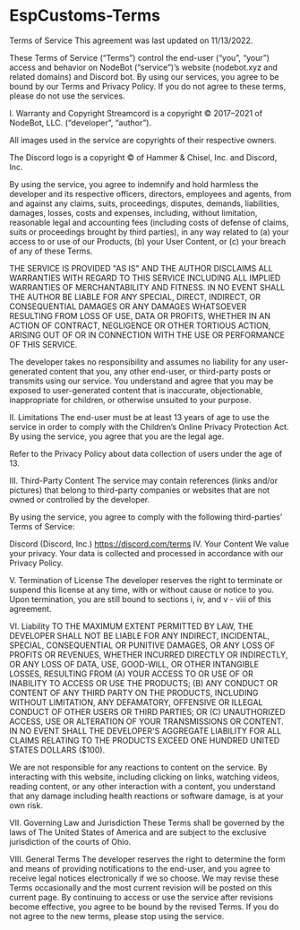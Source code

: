 # EspCustoms-Terms

Terms of Service This agreement was last updated on 11/13/2022.

These Terms of Service (“Terms”) control the end-user (“you”, “your”) access and behavior on NodeBot (“service”)’s website (nodebot.xyz and related domains) and Discord bot. By using our services, you agree to be bound by our Terms and Privacy Policy. If you do not agree to these terms, please do not use the services.

I. Warranty and Copyright Streamcord is a copyright © 2017–2021 of NodeBot, LLC. (“developer”, “author”).

All images used in the service are copyrights of their respective owners.

The Discord logo is a copyright © of Hammer & Chisel, Inc. and Discord, Inc.

By using the service, you agree to indemnify and hold harmless the developer and its respective officers, directors, employees and agents, from and against any claims, suits, proceedings, disputes, demands, liabilities, damages, losses, costs and expenses, including, without limitation, reasonable legal and accounting fees (including costs of defense of claims, suits or proceedings brought by third parties), in any way related to (a) your access to or use of our Products, (b) your User Content, or (c) your breach of any of these Terms.

THE SERVICE IS PROVIDED "AS IS" AND THE AUTHOR DISCLAIMS ALL WARRANTIES WITH REGARD TO THIS SERVICE INCLUDING ALL IMPLIED WARRANTIES OF MERCHANTABILITY AND FITNESS. IN NO EVENT SHALL THE AUTHOR BE LIABLE FOR ANY SPECIAL, DIRECT, INDIRECT, OR CONSEQUENTIAL DAMAGES OR ANY DAMAGES WHATSOEVER RESULTING FROM LOSS OF USE, DATA OR PROFITS, WHETHER IN AN ACTION OF CONTRACT, NEGLIGENCE OR OTHER TORTIOUS ACTION, ARISING OUT OF OR IN CONNECTION WITH THE USE OR PERFORMANCE OF THIS SERVICE.

The developer takes no responsibility and assumes no liability for any user-generated content that you, any other end-user, or third-party posts or transmits using our service. You understand and agree that you may be exposed to user-generated content that is inaccurate, objectionable, inappropriate for children, or otherwise unsuited to your purpose.

II. Limitations The end-user must be at least 13 years of age to use the service in order to comply with the Children’s Online Privacy Protection Act. By using the service, you agree that you are the legal age.

Refer to the Privacy Policy about data collection of users under the age of 13.

III. Third-Party Content The service may contain references (links and/or pictures) that belong to third-party companies or websites that are not owned or controlled by the developer.

By using the service, you agree to comply with the following third-parties’ Terms of Service:

Discord (Discord, Inc.) https://discord.com/terms IV. Your Content We value your privacy. Your data is collected and processed in accordance with our Privacy Policy.

V. Termination of License The developer reserves the right to terminate or suspend this license at any time, with or without cause or notice to you. Upon termination, you are still bound to sections i, iv, and v - viii of this agreement.

VI. Liability TO THE MAXIMUM EXTENT PERMITTED BY LAW, THE DEVELOPER SHALL NOT BE LIABLE FOR ANY INDIRECT, INCIDENTAL, SPECIAL, CONSEQUENTIAL OR PUNITIVE DAMAGES, OR ANY LOSS OF PROFITS OR REVENUES, WHETHER INCURRED DIRECTLY OR INDIRECTLY, OR ANY LOSS OF DATA, USE, GOOD-WILL, OR OTHER INTANGIBLE LOSSES, RESULTING FROM (A) YOUR ACCESS TO OR USE OF OR INABILITY TO ACCESS OR USE THE PRODUCTS; (B) ANY CONDUCT OR CONTENT OF ANY THIRD PARTY ON THE PRODUCTS, INCLUDING WITHOUT LIMITATION, ANY DEFAMATORY, OFFENSIVE OR ILLEGAL CONDUCT OF OTHER USERS OR THIRD PARTIES; OR (C) UNAUTHORIZED ACCESS, USE OR ALTERATION OF YOUR TRANSMISSIONS OR CONTENT. IN NO EVENT SHALL THE DEVELOPER'S AGGREGATE LIABILITY FOR ALL CLAIMS RELATING TO THE PRODUCTS EXCEED ONE HUNDRED UNITED STATES DOLLARS ($100).

We are not responsible for any reactions to content on the service. By interacting with this website, including clicking on links, watching videos, reading content, or any other interaction with a content, you understand that any damage including health reactions or software damage, is at your own risk.

VII. Governing Law and Jurisdiction These Terms shall be governed by the laws of The United States of America and are subject to the exclusive jurisdiction of the courts of Ohio.

VIII. General Terms The developer reserves the right to determine the form and means of providing notifications to the end-user, and you agree to receive legal notices electronically if we so choose. We may revise these Terms occasionally and the most current revision will be posted on this current page. By continuing to access or use the service after revisions become effective, you agree to be bound by the revised Terms. If you do not agree to the new terms, please stop using the service.
